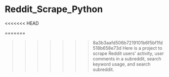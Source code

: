 # Reddit_Scrape_Python
<<<<<<< HEAD

=======
>>>>>>> 8a3b3aafd506b7219101b6f5bf1fd518b658e73d
Here is a project to scrape Reddit users' activity, user comments in a subreddit, search keyword usage, and search subreddit.
